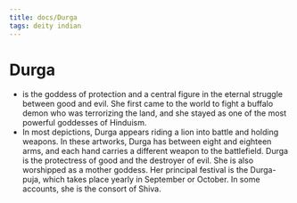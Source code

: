 ```yaml
---
title: docs/Durga
tags: deity indian
---
```


# Durga

- is the goddess of protection and a central figure in the eternal struggle between good and evil. She first came to the world to fight a buffalo demon who was terrorizing the land, and she stayed as one of the most powerful goddesses of Hinduism.
- In most depictions, Durga appears riding a lion into battle and holding weapons. In these artworks, Durga has between eight and eighteen arms, and each hand carries a different weapon to the battlefield. Durga is the protectress of good and the destroyer of evil. She is also worshipped as a mother goddess. Her principal festival is the Durga-puja, which takes place yearly in September or October. In some accounts, she is the consort of Shiva.